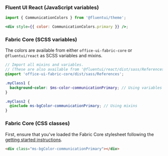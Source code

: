 ### Fluent UI React (JavaScript variables)

```jsx
import { CommunicationColors } from '@fluentui/theme';

<div style={{ color: CommunicationColors.primary }} />;
```

### Fabric Core (SCSS variables)

The colors are available from either `office-ui-fabric-core` or `@fluentui/react` as SCSS variables and mixins.

```scss
// Import all mixins and variables.
// (These are also available from '@fluentui/react/dist/sass/References'.)
@import 'office-ui-fabric-core/dist/sass/References';

.myClass1 {
  background-color: $ms-color-communicationPrimary; // Using variables
}

.myClass2 {
  @include ms-bgColor-communicationPrimary; // Using mixins
}
```

### Fabric Core (CSS classes)

First, ensure that you've loaded the Fabric Core stylesheet following the [getting started instructions](#/get-started/web#fabric-core).

```html
<div class="ms-bgColor-communicationPrimary"></div>
```
